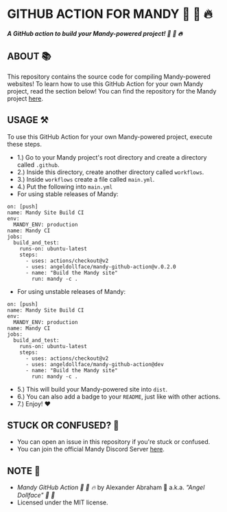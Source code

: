 # GITHUB ACTION FOR MANDY :rocket: :pill: :fire:

***A GitHub action to build your Mandy-powered project! :rocket: :pill: :fire:***

## ABOUT :books:

This repository contains the source code for compiling Mandy-powered websites! To learn how to use this GitHub Action for your own Mandy project, read the section below! You can find the repository for the Mandy project [here](https://github.com/angeldollface/mandy).

## USAGE :hammer_and_pick:

To use this GitHub Action for your own Mandy-powered project, execute these steps.

- 1.) Go to your Mandy project's root directory and create a directory called `.github`.
- 2.) Inside this directory, create another directory called `workflows`.
- 3.) Inside `workflows` create a file called `main.yml`.
- 4.) Put the following into `main.yml`
- For using stable releases of Mandy:

```YML
on: [push]
name: Mandy Site Build CI
env:
  MANDY_ENV: production
name: Mandy CI
jobs:
  build_and_test:
    runs-on: ubuntu-latest
    steps:
      - uses: actions/checkout@v2
      - uses: angeldollface/mandy-github-action@v.0.2.0
      - name: "Build the Mandy site"
        run: mandy -c .
```
  - For using unstable releases of Mandy:

```YML
on: [push]
name: Mandy Site Build CI
env:
  MANDY_ENV: production
name: Mandy CI
jobs:
  build_and_test:
    runs-on: ubuntu-latest
    steps:
      - uses: actions/checkout@v2
      - uses: angeldollface/mandy-github-action@dev
      - name: "Build the Mandy site"
        run: mandy -c .
```

- 5.) This will build your Mandy-powered site into `dist`.
- 6.) You can also add a badge to your `README`, just like with other actions.
- 7.) Enjoy! :heart:

## STUCK OR CONFUSED? :thinking:

- You can open an issue in this repository if you're stuck or confused.
- You can join the official Mandy Discord Server [here](https://discord.gg/VR7eZFrf).

## NOTE :scroll:

- *Mandy GitHub Action :rocket: :pill: :fire:* by Alexander Abraham :black_heart: a.k.a. *"Angel Dollface" :dolls: :ribbon:*
- Licensed under the MIT license.
